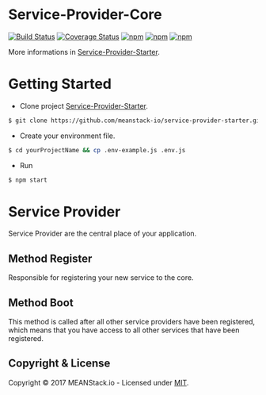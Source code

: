 # Service-Provider-Core

[![Build Status](https://travis-ci.org/meanstack-io/service-provider-core.svg)](https://travis-ci.org/meanstack-io/service-provider-core)
[![Coverage Status](https://coveralls.io/repos/github/meanstack-io/service-provider-core/badge.svg)](https://coveralls.io/github/meanstack-io/service-provider-core)
[![npm](https://img.shields.io/npm/v/service-provider-core.svg)](https://www.npmjs.com/package/service-provider-core)
[![npm](https://img.shields.io/npm/dm/service-provider-core.svg)](https://www.npmjs.com/package/service-provider-core)
[![npm](https://img.shields.io/npm/l/service-provider-core.svg)](https://www.npmjs.com/package/service-provider-core)

More informations in [Service-Provider-Starter](https://github.com/meanstack-io/service-provider-starter).

# Getting Started
* Clone project [Service-Provider-Starter](https://github.com/meanstack-io/service-provider-starter).
```sh
$ git clone https://github.com/meanstack-io/service-provider-starter.git yourProjectName
```

* Create your environment file.
```sh
$ cd yourProjectName && cp .env-example.js .env.js
```

* Run
```sh
$ npm start
```

# Service Provider
Service Provider are the central place of your application.

## Method Register
Responsible for registering your new service to the core.

## Method Boot
This method is called after all other service providers have been registered, which means that you have access to all other services that have been registered.

## Copyright & License
Copyright © 2017 MEANStack.io - Licensed under [MIT](https://github.com/meanstack-io/service-provider-core/blob/master/License).
